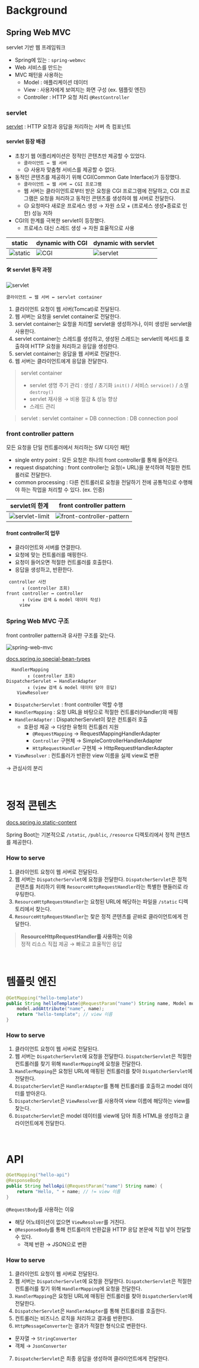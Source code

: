 # Background
## Spring Web MVC

servlet 기반 웹 프레임워크
- Spring에 있는 : `spring-webmvc`
- Web 서비스를 만드는
- MVC 패턴을 사용하는
    - Model : 애플리케이션 데이터
    - View : 사용자에게 보여지는 화면 구성 (ex. 템플릿 엔진)
    - Controller : HTTP 요청 처리 `@RestController`

### servlet
[servlet](https://javaee.github.io/tutorial/servlets001.html#BNAFE) : HTTP 요청과 응답을 처리하는 서버 측 컴포넌트

#### servlet 등장 배경
- 초창기 웹 어플리케이션은 정적인 콘텐츠만 제공할 수 있었다. 
  - `클라이언트 ↔ 웹 서버`
  - 😥 사용자 맞춤형 서비스를 제공할 수 없다.
- 동적인 콘텐츠를 제공하기 위해 CGI(Common Gate Interface)가 등장했다. 
  - `클라이언트 ↔ 웹 서버 ↔ CGI 프로그램`
  - 웹 서버는 클라이언트로부터 받은 요청을 CGI 프로그램에 전달하고, CGI 프로그램은 요청을 처리하고 동적인 콘텐츠를 생성하여 웹 서버로 전달한다.
  - 😥 요청마다 새로운 프로세스 생성 → 자원 소모 + (프로세스 생성•종료로 인한) 성능 저하
- CGI의 한계를 극복한 servlet이 등장했다.
  - 프로세스 대신 스레드 생성 → 자원 효율적으로 사용

| static | dynamic with CGI | dynamic with servlet |
| --- | --- | --- |
| ![static](./images/02-1.png) | ![CGI](./images/02-2.png) | ![servlet](./images/02-3.png) |

#### 🛠️ servlet 동작 과정
![servlet](./images/02-3.png)
```text
클라이언트 ↔ 웹 서버 ↔ servlet container
```
1. 클라이언트 요청이 웹 서버(Tomcat)로 전달된다.
2. 웹 서버는 요청을 servlet container로 전달한다.
3. servlet container는 요청을 처리할 servlet을 생성하거나, 이미 생성된 servlet을 사용한다.
4. servlet container는 스레드를 생성하고, 생성된 스레드는 servlet의 메서드를 호출하여 HTTP 요청을 처리하고 응답을 생성한다.
5. servlet container는 응답을 웹 서버로 전달한다.
6. 웹 서버는 클라이언트에게 응답을 전달한다.

> servlet container
>- servlet 생명 주기 관리 : 생성 / 초기화 `init()` / 서비스 `service()` / 소멸 `destroy()`
>  - servlet 재사용 → 비용 절감 & 성능 향상
>- 스레드 관리

> servlet : servlet container = DB connection : DB connection pool 

### front controller pattern

모든 요청을 단일 컨트롤러에서 처리하는 SW 디자인 패턴
- single entry point : 모든 요청은 하나의 front controller를 통해 들어온다.
- request dispatching : front controller는 요청(= URL)을 분석하여 적절한 컨트롤러로 전달한다.
- common processing : 다른 컨트롤러로 요청을 전달하기 전에 공통적으로 수행해야 하는 작업을 처리할 수 있다. (ex. 인증)

| servlet의 한계 | front controller pattern | 
| --- | --- |
| ![servlet-limit](./images/02-4.png) | ![front-controller-pattern](./images/02-5.png) |

#### front controller의 업무
- 클라이언트와 서버를 연결한다.
- 요청에 맞는 컨트롤러를 매핑한다.
- 요청이 들어오면 적절한 컨트롤러를 호출한다.
- 응답을 생성하고, 반환한다.
```text
 controller 사전
      ↕ (controller 조회)
front controller ↔ controller
      ↕ (view 검색 & model 데이터 작성)
     view
```

### Spring Web MVC 구조

front controller pattern과 유사한 구조를 갖는다.

![spring-web-mvc](./images/02-6.png)

[docs.spring.io special-bean-types](https://docs.spring.io/spring-framework/reference/web/webmvc/mvc-servlet/special-bean-types.html)
```text
  HandlerMapping
        ↕ (controller 조회)
DispatcherServlet ↔ HandlerAdapter
        ↕ (view 검색 & model 데이터 담아 응답)
    ViewResolver
```
- `DispatcherServlet` : front controller 역할 수행 
- `HandlerMapping` : 요청 URL을 바탕으로 적절한 컨트롤러(Handler)와 매핑
- `HandlerAdapter` : DispatcherServlet이 찾은 컨트롤러 호출
  - 호환성 제공 → 다양한 유형의 컨트롤러 지원
    - `@RequestMapping` → RequestMappingHandlerAdapter
    - `Controller` 구현체 → SimpleControllerHandlerAdapter
    - `HttpRequestHandler` 구현체 → HttpRequestHandlerAdapter
- `ViewResolver` : 컨트롤러가 반환한 view 이름을 실제 view로 변환

→ 관심사의 분리

<br/>

# 정적 콘텐츠
[docs.spring.io static-content](https://docs.spring.io/spring-boot/reference/web/servlet.html#web.servlet.spring-mvc.static-content)

Spring Boot는 기본적으로 `/static`, `/public`, `/resource` 디렉토리에서 정적 콘텐츠를 제공한다.

### How to serve

1. 클라이언트 요청이 웹 서버로 전달된다.
2. 웹 서버는 `DispatcherServlet`에 요청을 전달한다.
`DispatcherServlet`은 정적 콘텐츠를 처리하기 위해 `ResourceHttpRequestHandler`라는 특별한 핸들러로 라우팅한다.
3. `ResourceHttpRequestHandler`는 요청된 URL에 해당하는 파일을 `/static` 디렉토리에서 찾는다.
4. `ResourceHttpRequestHandler`는 찾은 정적 콘텐츠를 곧바로 클라이언트에게 전달한다.

> **ResourceHttpRequestHandler를 사용하는 이유** <br>
> 정적 리소스 직접 제공 → 빠로고 효율적인 응답
 
<br/>

# 템플릿 엔진

```java
@GetMapping("hello-template")
public String helloTemplate(@RequestParam("name") String name, Model model) {
    model.addAttribute("name", name);
    return "hello-template"; // view 이름
}
```

### How to serve

1. 클라이언트 요청이 웹 서버로 전달된다.
2. 웹 서버는 `DispatcherServlet`에 요청을 전달한다.
   `DispatcherServlet`은 적절한 컨트롤러를 찾기 위해 `HandlerMapping`에 요청을 전달한다.
3. `HandlerMapping`은 요청된 URL에 매핑된 컨트롤러를 찾아 `DispatcherServlet`에 전달한다.
4. `DispatcherServlet`은 `HandlerAdapter`를 통해 컨트롤러를 호출하고 model 데이터를 받아온다.
5. `DispatcherServlet`은 `ViewResolver`를 사용하여 view 이름에 해당하는 view를 찾는다.
6. `DispatcherServlet`은 model 데이터를 view에 담아 최종 HTML을 생성하고 클라이언트에게 전달한다.

<br/>

# API

```java
@GetMapping("hello-api")
@ResponseBody
public String helloApi(@RequestParam("name") String name) {
    return "Hello, " + name; // != view 이름
}
```
`@RequestBody`를 사용하는 이유

- 해당 어노테이션이 없으면 `ViewResolver`를 거친다.
- `@ResponseBody`를 통해 컨트롤러의 반환값을 HTTP 응답 본문에 직접 넣어 전달할 수 있다.
  - 객체 반환 → JSON으로 변환 

### How to serve

1. 클라이언트 요청이 웹 서버로 전달된다.
2. 웹 서버는 `DispatcherServlet`에 요청을 전달한다.
   `DispatcherServlet`은 적절한 컨트롤러를 찾기 위해 `HandlerMapping`에 요청을 전달한다.
3. `HandlerMapping`은 요청된 URL에 매핑된 컨트롤러를 찾아 `DispatcherServlet`에 전달한다.
4. `DispatcherServlet`은 `HandlerAdapter`를 통해 컨트롤러를 호출한다.
5. 컨트롤러는 비즈니스 로직을 처리하고 결과를 반환한다.
6. `HttpMessageConverter`는 결과가 적절한 형식으로 변환한다.
  - 문자열 → `StringConverter`
  - 객체 → `JsonConverter`
7. `DispatcherServlet`은 최종 응답을 생성하여 클라이언트에게 전달한다.